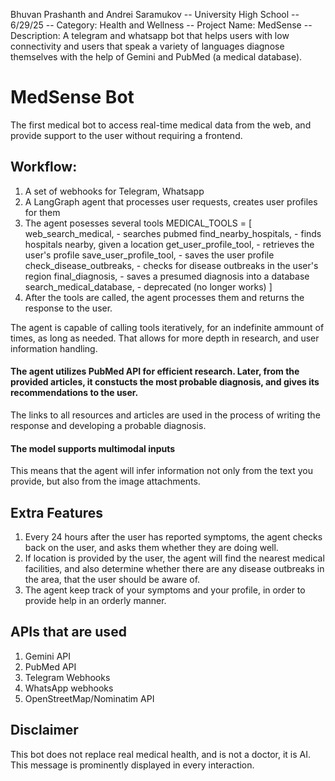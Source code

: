 Bhuvan Prashanth and Andrei Saramukov -- University High School -- 6/29/25 -- Category: Health and Wellness -- Project Name: MedSense -- Description: A telegram and whatsapp bot that helps users with low connectivity and users that speak a variety of languages diagnose themselves with the help of Gemini and PubMed (a medical database). 


# MedSense Bot
The first medical bot to access real-time medical data from the web, and provide support to the user without requiring a frontend. 

## Workflow: 
 1. A set of webhooks for Telegram, Whatsapp
 2. A LangGraph agent that processes user requests, creates user profiles for them
 3. The agent posesses several tools MEDICAL_TOOLS = [
    web_search_medical, - searches pubmed
    find_nearby_hospitals, - finds hospitals nearby, given a location
    get_user_profile_tool, - retrieves the user's profile
    save_user_profile_tool, - saves the user profile
    check_disease_outbreaks, - checks for disease outbreaks in the user's region
    final_diagnosis, - saves a presumed diagnosis into a database
    search_medical_database, - deprecated (no longer works)
] 
 4. After the tools are called, the agent processes them and returns the response to the user.

The agent is capable of calling tools iteratively, for an indefinite ammount of times, as long as needed. That allows for more depth in research, and user information handling. 

 #### The agent utilizes PubMed API for efficient research. Later, from the provided articles, it constucts the most probable diagnosis, and gives its recommendations to the user.

 The links to all resources and articles are used in the process of writing the response and developing a probable diagnosis. 

 #### The model supports multimodal inputs
This means that the agent will infer information not only from the text you provide, but also from the image attachments.

## Extra Features
1. Every 24 hours after the user has reported symptoms, the agent checks back on the user, and asks them whether they are doing well.
2. If location is provided by the user, the agent will find the nearest medical facilities, and also determine whether there are any disease outbreaks in the area, that the user should be aware of.
3. The agent keep track of your symptoms and your profile, in order to provide help in an orderly manner.

## APIs that are used
1. Gemini API
2. PubMed API
3. Telegram Webhooks
4. WhatsApp webhooks
5. OpenStreetMap/Nominatim API

 ## Disclaimer
 This bot does not replace real medical health, and is not a doctor, it is AI. This message is prominently displayed in every interaction.

